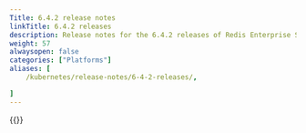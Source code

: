 ```yaml
---
Title: 6.4.2 release notes
linkTitle: 6.4.2 releases
description: Release notes for the 6.4.2 releases of Redis Enterprise Software for Kubernetes. 
weight: 57
alwaysopen: false
categories: ["Platforms"]
aliases: [
    /kubernetes/release-notes/6-4-2-releases/,

]
---
```


{{<table-children columnNames="Version&nbsp;(Release&nbsp;date)&nbsp;,Major changes" columnSources="LinkTitle,Description" enableLinks="LinkTitle">}}